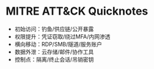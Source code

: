 # MITRE ATT&CK Quicknotes

- 初始访问：钓鱼/供应链/公开暴露
- 权限提升：凭证窃取/绕过MFA/内网渗透
- 横向移动：RDP/SMB/隧道/服务账户
- 数据外泄：云存储/邮件/协作工具
- 控制点：隔离/终止会话/吊销密钥
